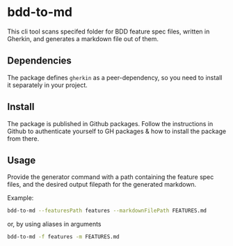 # bdd-to-md

This cli tool scans specifed folder for BDD feature spec files, written in Gherkin, and generates a markdown file out of them.

## Dependencies

The package defines `gherkin` as a peer-dependency, so you need to install it separately in your project.

## Install

The package is published in Github packages. Follow the instructions in Github to authenticate yourself to GH packages & how to install the package from there.

## Usage

Provide the generator command with a path containing the feature spec files, and the desired output filepath for the generated markdown.

Example:

```bash
bdd-to-md --featuresPath features --markdownFilePath FEATURES.md
```

or, by using aliases in arguments

```bash
bdd-to-md -f features -m FEATURES.md
```
